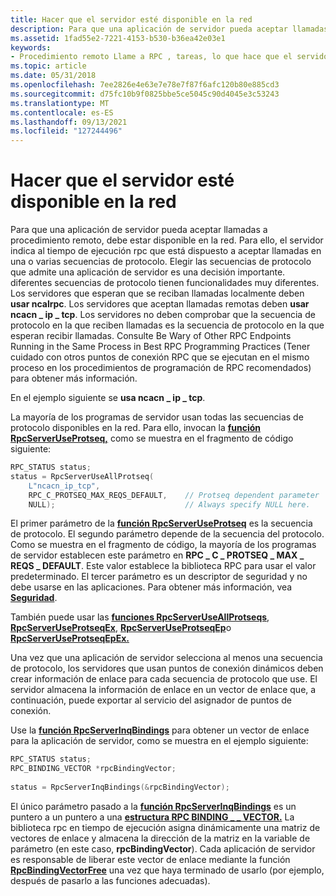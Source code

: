 ```yaml
---
title: Hacer que el servidor esté disponible en la red
description: Para que una aplicación de servidor pueda aceptar llamadas a procedimiento remoto, debe estar disponible en la red.
ms.assetid: 1fad55e2-7221-4153-b530-b36ea42e03e1
keywords:
- Procedimiento remoto Llame a RPC , tareas, lo que hace que el servidor esté disponible
ms.topic: article
ms.date: 05/31/2018
ms.openlocfilehash: 7ee2826e4e63e7e78e7f87f6afc120b80e885cd3
ms.sourcegitcommit: d75fc10b9f0825bbe5ce5045c90d4045e3c53243
ms.translationtype: MT
ms.contentlocale: es-ES
ms.lasthandoff: 09/13/2021
ms.locfileid: "127244496"
---
```

# <a name="making-the-server-available-on-the-network"></a>Hacer que el servidor esté disponible en la red

Para que una aplicación de servidor pueda aceptar llamadas a procedimiento remoto, debe estar disponible en la red. Para ello, el servidor indica al tiempo de ejecución rpc que está dispuesto a aceptar llamadas en una o varias secuencias de protocolo. Elegir las secuencias de protocolo que admite una aplicación de servidor es una decisión importante. diferentes secuencias de protocolo tienen funcionalidades muy diferentes. Los servidores que esperan que se reciban llamadas localmente deben **usar ncalrpc**. Los servidores que aceptan llamadas remotas deben **usar ncacn \_ ip \_ tcp**. Los servidores no deben comprobar que la secuencia de protocolo en la que reciben llamadas es la secuencia de protocolo en la que esperan recibir llamadas. Consulte Be Wary of Other RPC Endpoints Running in the Same Process in Best RPC Programming Practices (Tener cuidado con otros puntos de conexión RPC que se ejecutan en el mismo proceso en los procedimientos de programación de RPC recomendados) para obtener más información.

En el ejemplo siguiente se **usa ncacn \_ ip \_ tcp**.

La mayoría de los programas de servidor usan todas las secuencias de protocolo disponibles en la red. Para ello, invocan la [**función RpcServerUseProtseq,**](/windows/desktop/api/Rpcdce/nf-rpcdce-rpcserveruseprotseq) como se muestra en el fragmento de código siguiente:


```C++
RPC_STATUS status;
status = RpcServerUseAllProtseq(
    L"ncacn_ip_tcp",
    RPC_C_PROTSEQ_MAX_REQS_DEFAULT,    // Protseq dependent parameter
    NULL);                             // Always specify NULL here.
```



El primer parámetro de la [**función RpcServerUseProtseq**](/windows/desktop/api/Rpcdce/nf-rpcdce-rpcserveruseprotseq) es la secuencia de protocolo. El segundo parámetro depende de la secuencia del protocolo. Como se muestra en el fragmento de código, la mayoría de los programas de servidor establecen este parámetro en **RPC \_ C \_ PROTSEQ \_ MAX \_ REQS \_ DEFAULT**. Este valor establece la biblioteca RPC para usar el valor predeterminado. El tercer parámetro es un descriptor de seguridad y no debe usarse en las aplicaciones. Para obtener más información, vea [**Seguridad**](security.md).

También puede usar las [**funciones RpcServerUseAllProtseqs**](/windows/desktop/api/Rpcdce/nf-rpcdce-rpcserveruseallprotseqs), [**RpcServerUseProtseqEx**](/windows/desktop/api/Rpcdce/nf-rpcdce-rpcserveruseprotseqex), [**RpcServerUseProtseqEp**](/windows/desktop/api/Rpcdce/nf-rpcdce-rpcserveruseprotseqep)o [**RpcServerUseProtseqEpEx.**](/windows/desktop/api/Rpcdce/nf-rpcdce-rpcserveruseprotseqepex)

Una vez que una aplicación de servidor selecciona al menos una secuencia de protocolo, los servidores que usan puntos de conexión dinámicos deben crear información de enlace para cada secuencia de protocolo que use. El servidor almacena la información de enlace en un vector de enlace que, a continuación, puede exportar al servicio del asignador de puntos de conexión.

Use la [**función RpcServerInqBindings**](/windows/desktop/api/Rpcdce/nf-rpcdce-rpcserverinqbindings) para obtener un vector de enlace para la aplicación de servidor, como se muestra en el ejemplo siguiente:


```C++
RPC_STATUS status;
RPC_BINDING_VECTOR *rpcBindingVector;
 
status = RpcServerInqBindings(&rpcBindingVector);
```



El único parámetro pasado a la [**función RpcServerInqBindings**](/windows/desktop/api/Rpcdce/nf-rpcdce-rpcserverinqbindings) es un puntero a un puntero a una [**estructura RPC BINDING \_ \_ VECTOR.**](/windows/desktop/api/Rpcdce/ns-rpcdce-rpc_binding_vector) La biblioteca rpc en tiempo de ejecución asigna dinámicamente una matriz de vectores de enlace y almacena la dirección de la matriz en la variable de parámetro (en este caso, **rpcBindingVector**). Cada aplicación de servidor es responsable de liberar este vector de enlace mediante la función [**RpcBindingVectorFree**](/windows/desktop/api/Rpcdce/nf-rpcdce-rpcbindingvectorfree) una vez que haya terminado de usarlo (por ejemplo, después de pasarlo a las funciones adecuadas).

 

 




